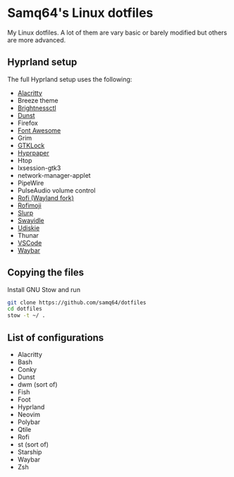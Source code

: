 # Samq64's Linux dotfiles

My Linux dotfiles. A lot of them are vary basic or barely modified but others are more advanced.


## Hyprland setup

The full Hyprland setup uses the following:

- [Alacritty](https://github.com/alacritty/alacritty)
- Breeze theme
- [Brightnessctl](https://github.com/Hummer12007/brightnessctl)
- [Dunst](https://github.com/dunst-project/dunst)
- Firefox
- [Font Awesome](https://github.com/FortAwesome/Font-Awesome)
- Grim
- [GTKLock](https://github.com/jovanlanik/gtklock)
- [Hyprpaper](https://github.com/hyprwm/hyprpaper)
- Htop
- lxsession-gtk3
- network-manager-applet
- PipeWire
- PulseAudio volume control
- [Rofi (Wayland fork)](https://github.com/lbonn/rofi)
- [Rofimoji](https://github.com/fdw/rofimoji)
- [Slurp](https://github.com/emersion/slurp)
- [Swayidle](https://github.com/swaywm/swayidle)
- [Udiskie](https://github.com/coldfix/udiskie)
- Thunar
- [VSCode](https://github.com/microsoft/vscode)
- [Waybar](https://github.com/Alexays/Waybar)

## Copying the files

Install GNU Stow and run

```bash
git clone https://github.com/samq64/dotfiles
cd dotfiles
stow -t ~/ .
```

## List of configurations

- Alacritty
- Bash
- Conky
- Dunst
- dwm (sort of)
- Fish
- Foot
- Hyprland
- Neovim
- Polybar
- Qtile
- Rofi
- st (sort of)
- Starship
- Waybar
- Zsh

